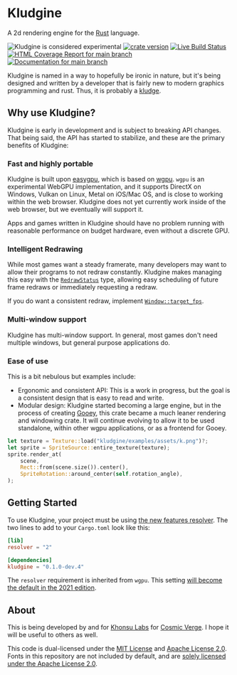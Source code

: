 # Kludgine

A 2d rendering engine for the [Rust](https://rust-lang.org/) language.

![Kludgine is considered experimental](https://img.shields.io/badge/status-experimental-blueviolet)
[![crate version](https://img.shields.io/crates/v/kludgine.svg)](https://crates.io/crates/kludgine)
[![Live Build Status](https://img.shields.io/github/workflow/status/khonsulabs/kludgine/Tests/main)](https://github.com/khonsulabs/kludgine/actions?query=workflow:Tests)
[![HTML Coverage Report for `main` branch](https://khonsulabs.github.io/kludgine/coverage/badge.svg)](https://khonsulabs.github.io/kludgine/coverage/)
[![Documentation for `main` branch](https://img.shields.io/badge/docs-main-informational)](https://khonsulabs.github.io/kludgine/main/kludgine/)

Kludgine is named in a way to hopefully be ironic in nature, but it's being
designed and written by a developer that is fairly new to modern graphics
programming and rust. Thus, it is probably a
[kludge](https://en.wikipedia.org/wiki/Kludge).


## Why use Kludgine?

Kludgine is early in development and is subject to breaking API changes. That
being said, the API has started to stabilize, and these are the primary benefits
of Kludgine:

### Fast and highly portable

Kludgine is built upon [easygpu](https://github.com/khonsulabs/easygpu), which
is based on [wgpu](https://lib.rs/wgpu). `wgpu` is an experimental WebGPU
implementation, and it supports DirectX on Windows, Vulkan on Linux, Metal on
iOS/Mac OS, and is close to working within the web browser. Kludgine does not
yet currently work inside of the web browser, but we eventually will support it.

Apps and games written in Kludgine should have no problem running with
reasonable performance on budget hardware, even without a discrete GPU.

### Intelligent Redrawing

While most games want a steady framerate, many developers may want to allow
their programs to not redraw constantly. Kludgine makes managing this easy with
the
[`RedrawStatus`](https://khonsulabs.github.io/kludgine/main/kludgine/app/struct.RedrawStatus.html)
type, allowing easy scheduling of future frame redraws or immediately requesting
a redraw.

If you do want a consistent redraw, implement
[`Window::target_fps`](https://khonsulabs.github.io/kludgine/main/kludgine/app/trait.Window.html#method.target_fps).

### Multi-window support

Kludgine has multi-window support. In general, most games don't need multiple
windows, but general purpose applications do.

### Ease of use

This is a bit nebulous but examples include:

- Ergonomic and consistent API: This is a work in progress, but the goal is a
  consistent design that is easy to read and write.
- Modular design: Kludgine started becoming a large engine, but in the process
  of creating [Gooey](https://github.com/khonsulabs/gooey), this crate became a
  much leaner rendering and windowing crate. It will continue evolving to allow
  it to be used standalone, within other wgpu applications, or as a frontend for
  Gooey.

```rust
let texture = Texture::load("kludgine/examples/assets/k.png")?;
let sprite = SpriteSource::entire_texture(texture);
sprite.render_at(
    scene,
    Rect::from(scene.size()).center(),
    SpriteRotation::around_center(self.rotation_angle),
);
```

## Getting Started

To use Kludgine, your project must be using [the new features
resolver](https://doc.rust-lang.org/cargo/reference/features.html#feature-resolver-version-2). The two
lines to add to your `Cargo.toml` look like this:

```toml
[lib]
resolver = "2"

[dependencies]
kludgine = "0.1.0-dev.4"
```

The `resolver` requirement is inherited from `wgpu`. This setting [will become
the default in the 2021
edition](https://github.com/rust-lang/cargo/issues/9048).

## About

This is being developed by and for [Khonsu Labs](https://khonsulabs.com/) for
[Cosmic Verge](https://github.com/khonsulabs/cosmicverge). I hope it will be
useful to others as well.

This code is dual-licensed under the [MIT License](./LICENSE-MIT) and [Apache
License 2.0](./LICENSE-APACHE). Fonts in this repository are not included by
default, and are [solely licensed under the Apache License
2.0](./fonts/README.md).
